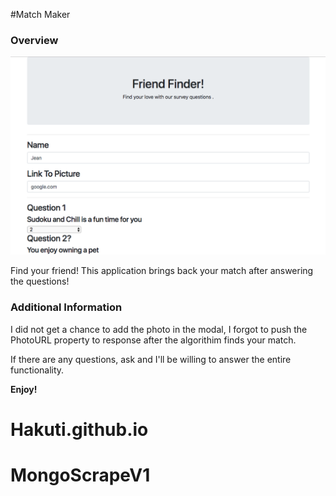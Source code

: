 #Match Maker

### Overview

![alt text](FriendFinder.png)

Find your friend! This application brings back your match after answering the questions!

### Additional Information

I did not get a chance to add the photo in the modal, I forgot to push the PhotoURL property to response after the algorithim finds your match.

If there are any questions, ask and I'll be willing to answer the entire functionality.

**Enjoy!**

# Hakuti.github.io

# MongoScrapeV1
